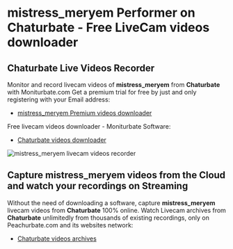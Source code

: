 # mistress_meryem Performer on Chaturbate - Free LiveCam videos downloader

## Chaturbate Live Videos Recorder

Monitor and record livecam videos of **mistress_meryem** from **Chaturbate** with Moniturbate.com
Get a premium trial for free by just and only registering with your Email address:
* [mistress_meryem Premium videos downloader](https://moniturbate.com/request-demo-licence-key.html)

Free livecam videos downloader - Moniturbate Software:
* [Chaturbate videos downloader](https://moniturbate.com/moniturbate-download-software.html)

![mistress_meryem livecam videos recorder](https://peachurnet.com/templates/moniturbate-software.png)


## Capture mistress_meryem videos from the Cloud and watch your recordings on Streaming

Without the need of downloading a software, capture **mistress_meryem** livecam videos from **Chaturbate** 100% online.
Watch Livecam archives from **Chaturbate** unlimitedly from thousands of existing recordings, only on Peachurbate.com and its websites network:
* [Chaturbate videos archives](https://peachurnet.com/)